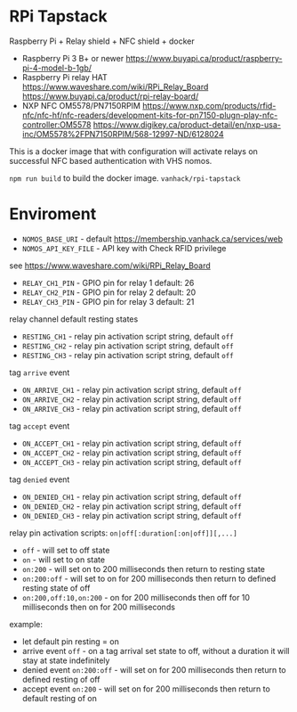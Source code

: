 # RPi Tapstack #

Raspberry Pi + Relay shield + NFC shield + docker

- Raspberry Pi 3 B+ or newer https://www.buyapi.ca/product/raspberry-pi-4-model-b-1gb/
- Raspberry Pi relay HAT https://www.waveshare.com/wiki/RPi_Relay_Board https://www.buyapi.ca/product/rpi-relay-board/
- NXP NFC OM5578/PN7150RPIM https://www.nxp.com/products/rfid-nfc/nfc-hf/nfc-readers/development-kits-for-pn7150-plugn-play-nfc-controller:OM5578 https://www.digikey.ca/product-detail/en/nxp-usa-inc/OM5578%2FPN7150RPIM/568-12997-ND/6128024

This is a docker image that with configuration will activate relays on successful NFC based authentication with VHS nomos.

`npm run build` to build the docker image. `vanhack/rpi-tapstack`

# Enviroment #
- `NOMOS_BASE_URI` - default https://membership.vanhack.ca/services/web
- `NOMOS_API_KEY_FILE` - API key with Check RFID privilege

see https://www.waveshare.com/wiki/RPi_Relay_Board
- `RELAY_CH1_PIN` - GPIO pin for relay 1 default: 26
- `RELAY_CH2_PIN` - GPIO pin for relay 2 default: 20
- `RELAY_CH3_PIN` - GPIO pin for relay 3 default: 21

relay channel default resting states
- `RESTING_CH1` - relay pin activation script string, default `off`
- `RESTING_CH2` - relay pin activation script string, default `off`
- `RESTING_CH3` - relay pin activation script string, default `off`

tag `arrive` event
- `ON_ARRIVE_CH1` - relay pin activation script string, default `off`
- `ON_ARRIVE_CH2` - relay pin activation script string, default `off`
- `ON_ARRIVE_CH3` - relay pin activation script string, default `off`

tag `accept` event
- `ON_ACCEPT_CH1` - relay pin activation script string, default `off`
- `ON_ACCEPT_CH2` - relay pin activation script string, default `off`
- `ON_ACCEPT_CH3` - relay pin activation script string, default `off`

tag `denied` event
- `ON_DENIED_CH1` - relay pin activation script string, default `off`
- `ON_DENIED_CH2` - relay pin activation script string, default `off`
- `ON_DENIED_CH3` - relay pin activation script string, default `off`

relay pin activation scripts:
`on|off[:duration[:on|off]][,...]`

- `off` - will set to off state
- `on` - will set to on state
- `on:200` - will set on to 200 milliseconds then return to resting state
- `on:200:off` - will set to on for 200 milliseconds then return to defined resting state of off
- `on:200,off:10,on:200` - on for 200 milliseconds then off for 10 milliseconds then on for 200 milliseconds

example:
- let default pin resting = on
- arrive event `off` - on a tag arrival set state to off, without a duration it will stay at state indefinitely
- denied event `on:200:off` - will set on for 200 milliseconds then return to defined resting of off
- accept event `on:200` - will set on for 200 milliseconds then return to default resting of on
